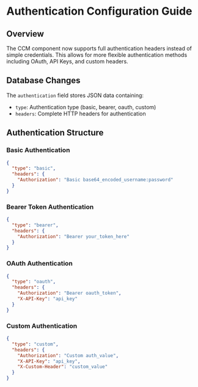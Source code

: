 # Authentication Configuration Guide

## Overview

The CCM component now supports full authentication headers instead of simple credentials. This allows for more flexible authentication methods including OAuth, API Keys, and custom headers.

## Database Changes

The `authentication` field stores JSON data containing:
- `type`: Authentication type (basic, bearer, oauth, custom)
- `headers`: Complete HTTP headers for authentication

## Authentication Structure

### Basic Authentication
```json
{
  "type": "basic",
  "headers": {
    "Authorization": "Basic base64_encoded_username:password"
  }
}
```

### Bearer Token Authentication
```json
{
  "type": "bearer",
  "headers": {
    "Authorization": "Bearer your_token_here"
  }
}
```

### OAuth Authentication
```json
{
  "type": "oauth",
  "headers": {
    "Authorization": "Bearer oauth_token",
    "X-API-Key": "api_key"
  }
}
```

### Custom Authentication
```json
{
  "type": "custom",
  "headers": {
    "Authorization": "Custom auth_value",
    "X-API-Key": "api_key",
    "X-Custom-Header": "custom_value"
  }
}
```
